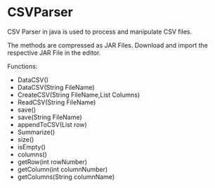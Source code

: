 # CSVParser
CSV Parser in java is used to process and manipulate CSV files.

The methods are compressed as JAR Files. 
Download and import the respective JAR File in the editor.

Functions:

  * DataCSV()
  * DataCSV(String FileName)
  * CreateCSV(String FileName,List<Object> Columns)
  * ReadCSV(String FileName)
  * save()
  * save(String FileName)
  * appendToCSV(List<Object> row)
  * Summarize()
  * size()
  * isEmpty()
  * columns()
  * getRow(int rowNumber)
  * getColumn(int columnNumber)
  * getColumns(String columnName)

